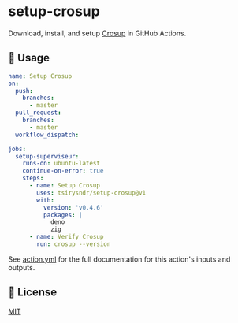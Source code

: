 # setup-crosup

Download, install, and setup [Crosup](https://github.com/tsirysndr/crosup) in GitHub Actions.

## 🚀 Usage

```yaml
name: Setup Crosup
on:
  push:
    branches:
      - master
  pull_request:
    branches:
      - master
  workflow_dispatch:

jobs:
  setup-superviseur:
    runs-on: ubuntu-latest
    continue-on-error: true
    steps:
      - name: Setup Crosup
        uses: tsirysndr/setup-crosup@v1
        with:
          version: 'v0.4.6'
          packages: |
            deno
            zig
      - name: Verify Crosup
        run: crosup --version
```

See [action.yml](action.yml) for the full documentation for this action's inputs and outputs.

## 📝 License
[MIT](LICENSE)